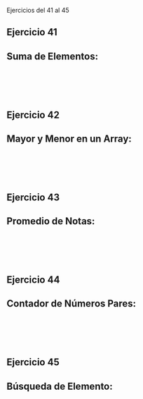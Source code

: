 Ejercicios del 41 al 45 

<h2> Ejercicio 41 </h2>
<h2> Suma de Elementos: </h2>
<pre>
    <code>
    </code>
</pre>
<br>    

<h2> Ejercicio 42 </h2>
<h2> Mayor y Menor en un Array: </h2>
<pre>
    <code>
    </code>
</pre>
<br>    

<h2> Ejercicio 43 </h2>
<h2> Promedio de Notas: </h2>
<pre>
    <code>
    </code>
</pre>
<br>    

<h2> Ejercicio 44 </h2>
<h2> Contador de Números Pares: </h2>
<pre>
    <code>
    </code>
</pre>
<br>    

<h2> Ejercicio 45 </h2>
<h2> Búsqueda de Elemento: </h2>
<pre>
    <code>
    </code>
</pre>
<br>    

